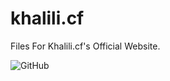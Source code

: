 # khalili.cf
Files For Khalili.cf's Official Website. 

![GitHub](https://img.shields.io/github/license/SahalDev/khalili.cf?style=for-the-badge)
